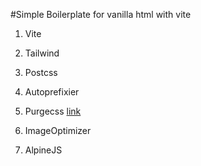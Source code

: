 #Simple Boilerplate for vanilla html with vite

1. Vite 

2. Tailwind 

3. Postcss

4. Autoprefixier 

5. Purgecss  [link](https://socket.dev/npm/package/vite-plugin-purgecss)

6. ImageOptimizer

7. AlpineJS